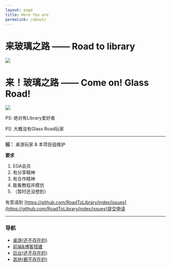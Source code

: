 ```yaml
---
layout: page
title: Here You are
permalink: /about/
---
```


# 来玻璃之路 —— Road to library #
![]({{site.baseurl}}/pic/library.jpg)
# 来！玻璃之路 —— Come on! Glass Road! #
![]({{site.baseurl}}/pic/glass_road.jpg)


PS: 绝对有Library爱好者

PS: 大概没有Glass Road玩家

---

**招：**
桌游玩家 & 本项目组维护

**要求**
    
  1. EGA会员
  2. 有分享精神
  3. 有合作精神
  4. 能看教程并模仿
  5. （暂时还没想到）


有意请到
[https://github.com/RoadToLibrary/index/issues](https://github.com/RoadToLibrary/index/issues)提交申请

---

### 导航 ###

* [桌游(还不存在的)]()
* [前端&博客搭建](https://roadtolibrary.github.io/jekyll-journal/) 
* [后台(还不存在的)]()
* [其他(都不存在的)]()
